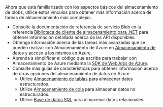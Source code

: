 
Ahora que está familiarizado con los aspectos básicos del almacenamiento de blobs, utilice estos vínculos para obtener más información acerca de tareas de almacenamiento más complejas.

- Consulte la documentación de referencia de servicio Blob en la referencia [Biblioteca de cliente de almacenamiento para .NET](http://go.microsoft.com/fwlink/?LinkID=390731) para obtener información detallada acerca de las API disponibles.
- Obtenga información acerca de las tareas más avanzadas que se pueden realizar con Almacenamiento de Azure en [Almacenamiento de datos y acceso a los mismos en Azure](https://msdn.microsoft.com/library/azure/gg433040.aspx).    
- Aprenda a simplificar el código que escriba para trabajar con Almacenamiento de Azure mediante la [SDK de WebJobs de Azure](../app-service/websites-dotnet-webjobs-sdk.md).
- Consulte más guías de características para obtener información acerca de otras opciones del almacenamiento de datos en Azure.
  - Utilice [Almacenamiento de tablas](./storage-dotnet-how-to-use-tables.md) para almacenar datos estructurados.
  - Utilice [Almacenamiento de cola](./storage-dotnet-how-to-use-queues.md) para almacenar datos no estructurados.
  - Utilice [Base de datos SQL](../sql-database/sql-database-dotnet-how-to-use.md) para almacenar datos relacionales.

<!---HONumber=August15_HO6-->